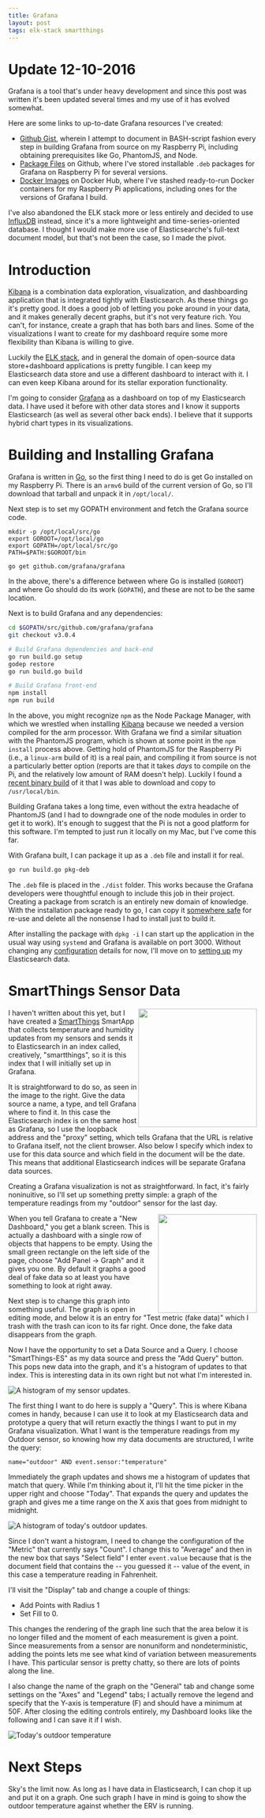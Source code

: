 ```yaml
---
title: Grafana
layout: post
tags: elk-stack smartthings
---
```


# Update 12-10-2016

Grafana is a tool that's under heavy development and since this post was written it's been updated several times and my use of it has evolved somewhat.

Here are some links to up-to-date Grafana resources I've created:

* [Github Gist](https://gist.github.com/tcjennings/7a4467f879a4e19ef4068f15233c2bf7), wherein I attempt to document in BASH-script fashion every step in building Grafana from source on my Raspberry Pi, including obtaining prerequisites like Go, PhantomJS, and Node.
* [Package Files](https://github.com/tcjennings/raspberrypi-packages) on Github, where I've stored installable `.deb` packages for Grafana on Raspberry Pi for several versions.
* [Docker Images](https://hub.docker.com/u/tcjennings/) on Docker Hub, where I've stashed ready-to-run Docker containers for my Raspberry Pi applications, including ones for the versions of Grafana I build.

I've also abandoned the ELK stack more or less entirely and decided to use [InfluxDB](https://www.influxdata.com/time-series-platform/influxdb/) instead, since it's a more lightweight and time-series-oriented database. I thought I would make more use of Elasticsearche's full-text document model, but that's not been the case, so I made the pivot.

# Introduction

[Kibana][] is a combination data exploration, visualization, and dashboarding application that is integrated tightly with Elasticsearch. As these things go it's pretty good. It does a good job of letting you poke around in your data, and it makes generally decent graphs, but it's not very feature rich. You can't, for instance, create a graph that has both bars and lines. Some of the visualizations I want to create for my dashboard require some more flexibility than Kibana is willing to give.

Luckily the [ELK stack][], and in general the domain of open-source data store+dashboard applications is pretty fungible. I can keep my Elasticsearch data store and use a different dashboard to interact with it. I can even keep Kibana around for its stellar exporation functionality.

I'm going to consider [Grafana][] as a dashboard on top of my Elasticsearch data. I have used it before with other data stores and I know it supports Elasticsearch (as well as several other back ends). I believe that it supports hybrid chart types in its visualizations.

# Building and Installing Grafana

Grafana is written in [Go][], so the first thing I need to do is get Go installed on my Raspberry Pi. There is an `armv6` build of the current version of Go, so I'll download that tarball and unpack it in `/opt/local/`.

Next step is to set my GOPATH environment and fetch the Grafana source code.

```
mkdir -p /opt/local/src/go
export GOROOT=/opt/local/go
export GOPATH=/opt/local/src/go
PATH=$PATH:$GOROOT/bin

go get github.com/grafana/grafana
```

In the above, there's a difference between where Go is installed (`GOROOT`) and where Go should do its work (`GOPATH`), and these are not to be the same location.

Next is to build Grafana and any dependencies:

```bash
cd $GOPATH/src/github.com/grafana/grafana
git checkout v3.0.4

# Build Grafana dependencies and back-end
go run build.go setup
godep restore
go run build.go build

# Build Grafana front-end
npm install
npm run build
```

In the above, you might recognize `npm` as the Node Package Manager, with which we wrestled when installing [Kibana][] because we needed a version compiled for the arm processor. With Grafana we find a similar situation with the PhantomJS program, which is shown at some point in the `npm install` process above. Getting hold of PhantomJS for the Raspberry Pi (i.e., a `linux-arm` build of it) is a real pain, and compiling it from source is not a particularly better option (reports are that it takes *days* to compile on the Pi, and the relatively low amount of RAM doesn't help). Luckily I found a [recent binary build][] of it that I was able to download and copy to `/usr/local/bin`.

Building Grafana takes a long time, even without the extra headache of PhantomJS (and I had to downgrade one of the node modules in order to get it to work). It's enough to suggest that the Pi is not a good platform for this software. I'm tempted to just run it locally on my Mac, but I've come this far.

With Grafana built, I can package it up as a `.deb` file and install it for real.

```bash
go run build.go pkg-deb
```

The `.deb` file is placed in the `./dist` folder. This works because the Grafana developers were thoughtful enough to include this job in their project. Creating a package from scratch is an entirely new domain of knowledge. With the installation package ready to go, I can copy it [somewhere safe][] for re-use and delete all the nonsense I had to install just to build it.

After installing the package with `dpkg -i` I can start up the application in the usual way using `systemd` and Grafana is available on port 3000. Without changing any [configuration][] details for now, I'll move on to [setting up][] my Elasticsearch data.

# SmartThings Sensor Data

<img style="float: right;" src="/images/grafana/datasource.png" width="240 px" />

I haven't written about this yet, but I have created a [SmartThings][] SmartApp that collects temperature and humidity updates from my sensors and sends it to Elasticsearch in an index called, creatively, "smartthings", so it is this index that I will initially set up in Grafana.

It is straightforward to do so, as seen in the image to the right. Give the data source a name, a type, and tell Grafana where to find it. In this case the Elasticsearch index is on the same host as Grafana, so I use the loopback address and the "proxy" setting, which tells Grafana that the URL is relative to Grafana itself, not the client browser. Also below I specify which index to use for this data source and which field in the document will be the date. This means that additional Elasticsearch indices will be separate Grafana data sources.

Creating a Grafana visualization is not as straightforward. In fact, it's fairly noninuitive, so I'll set up something pretty simple: a graph of the temperature readings from my "outdoor" sensor for the last day.

<img style="float: right;" src="/images/grafana/add-panel-graph.png" width="200 px" />

When you tell Grafana to create a "New Dashboard," you get a blank screen. This is actually a dashboard with a single row of objects that happens to be empty. Using the small green rectangle on the left side of the page, choose "Add Panel -> Graph" and it gives you one. By default it graphs a good deal of fake data so at least you have something to look at right away.

Next step is to change this graph into something useful. The graph is open in editing mode, and below it is an entry for "Test metric (fake data)" which I trash with the trash can icon to its far right. Once done, the fake data disappears from the graph.

Now I have the opportunity to set a Data Source and a Query. I choose "SmartThings-ES" as my data source and press the "Add Query" button. This pops new data into the graph, and it's a histogram of updates to that index. This is interesting data in its own right but not what I'm interested in.

![A histogram of my sensor updates.](/images/grafana/histogram.png)

The first thing I want to do here is supply a "Query". This is where Kibana comes in handy, because I can use it to look at my Elasticsearch data and prototype a query that will return exactly the things I want to put in my Grafana visualization. What I want is the temperature readings from my Outdoor sensor, so knowing how my data documents are structured, I write the query:

```
name="outdoor" AND event.sensor:"temperature"
```

Immediately the graph updates and shows me a histogram of updates that match that query. While I'm thinking about it, I'll hit the time picker in the upper right and choose "Today". That expands the query and updates the graph and gives me a time range on the X axis that goes from midnight to midnight.

![A histogram of today's outdoor updates.](/images/grafana/temp-today.png)

Since I don't want a histogram, I need to change the configuration of the "Metric" that currently says "Count". I change this to "Average" and then in the new box that says "Select field" I enter `event.value` because that is the document field that contains the -- you guessed it -- value of the event, in this case a temperature reading in Fahrenheit.

I'll visit the "Display" tab and change a couple of things:

* Add Points with Radius 1
* Set Fill to 0.

This changes the rendering of the graph line such that the area below it is no longer filled and the moment of each measurement is given a point. Since measurements from a sensor are nonuniform and nondeterministic, adding the points lets me see what kind of variation between measurements I have. This particular sensor is pretty chatty, so there are lots of points along the line.

I also change the name of the graph on the "General" tab and change some settings on the "Axes" and "Legend" tabs; I actually remove the legend and specify that the Y-axis is temperature (F) and should have a minimum at 50F. After closing the editing controls entirely, my Dashboard looks like the following and I can save it if I wish.

![Today's outdoor temperature](/images/grafana/complete.png)

# Next Steps

Sky's the limit now. As long as I have data in Elasticsearch, I can chop it up and put it on a graph. One such graph I have in mind is going to show the outdoor temperature against whether the ERV is running.

[SmartThings]: /the_tools/smartthings
[Kibana]: /the_tools/elk-stack.html#kibana
[ELK stack]: /the_tools/elk_stack
[Go]: https://golang.org
[Grafana]: http://grafana.org
[somewhere safe]: https://github.com/tcjennings/raspberrypi-packages
[recent binary build]: https://github.com/timstanley1985/phantomjs-linux-armv6l
[configuration]: http://docs.grafana.org/installation/configuration/
[setting up]: http://docs.grafana.org/datasources/elasticsearch/
